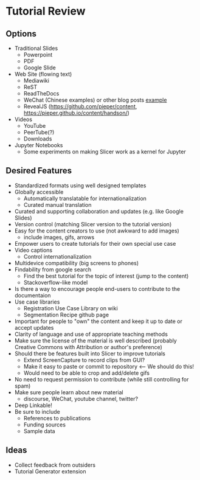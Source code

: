 # Tutorial Review

## Options

* Traditional Slides
  * Powerpoint
  * PDF
  * Google Slide
* Web Site (flowing text)
  * Mediawiki
  * ReST
  * ReadTheDocs
  * WeChat (Chinese examples) or other blog posts [example](https://mp.weixin.qq.com/s?__biz=MzI3MDY4ODA5Mw==&mid=2247486079&idx=1&sn=9b926dc398a408e3441082b9e0ffde61&chksm=eacc004dddbb895bf9b60f5f1bc443513196e4cb90a6caf6f348a4da7b7fc22eb658661aeb49&mpshare=1&scene=24&srcid=0212AFtT2Wq7K7bvkMGTdyih#rd)
  * RevealJS (https://github.com/pieper/content, https://pieper.github.io/content/handson/)
* Videos
  * YouTube
  * PeerTube(?)
  * Downloads
* Jupyter Notebooks
  * Some experiments on making Slicer work as a kernel for Jupyter
 
 ## Desired Features
 * Standardized formats using well designed templates
 * Globally accessible
   * Automatically translatable for internationalization
   * Curated manual translation
 * Curated and supporting collaboration and updates (e.g. like Google Slides)
 * Version control (matching Slicer version to the tutorial version)
 * Easy for the content creators to use (not awkward to add images)
   * include images, gifs, arrows
 * Empower users to create tutorials for their own special use case
 * Video captions
   * Control internationalization
 * Multidevice compatibility (big screens to phones)
 * Findability from google search
   * Find the best tutorial for the topic of interest (jump to the content)
   * Stackoverflow-like model
 * Is there a way to encourage people end-users to contribute to the documentaion
 * Use case libraries
   * Registration Use Case Library on wiki
   * Segmentation Recipe github page
 * Important for people to "own" the content and keep it up to date or accept updates
 * Clarity of language and use of appropriate teaching methods
 * Make sure the license of the material is well described (probably Creative Commons with Attribution or author's preference)
 * Should there be features built into Slicer to improve tutorials
   * Extend ScreenCapture to record clips from GUI?
   * Make it easy to paste or commit to repository <-- We should do this!
   * Would need to be able to crop and add/delete gifs
 * No need to request permission to contribute (while still controlling for spam)
 * Make sure people learn about new material
   * discourse, WeChat, youtube channel, twitter?
 * Deep Linkable!
 * Be sure to include
   * References to publications
   * Funding sources
   * Sample data
 
 ## Ideas
 
 * Collect feedback from outsiders
 * Tutorial Generator extension
 
